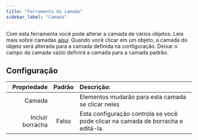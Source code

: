```yaml
---
title: "Ferramenta da camada"
sidebar_label: "Camada"
---
```


Com esta ferramenta você pode alterar a camada de vários objetos. Leia mais sobre camadas [aqui](../layers.md). Quando você clicar em um objeto, a camada do objeto será alterada para a camada definida na configuração. Deixar o campo da camada vazio definirá a camada para a camada padrão.

## Configuração

|      Propriedade | Padrão | Descrição:                                                                       |
| ----------------:|:------:|:-------------------------------------------------------------------------------- |
|           Camada |        | Elementos mudarão para esta camada se clicar neles                               |
| Incluir borracha | Falso  | Esta configuração controla se você pode clicar na camada de borracha e editá-la. |
